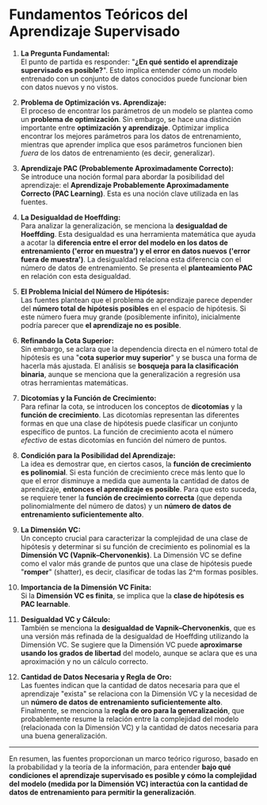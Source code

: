# Fundamentos Teóricos del Aprendizaje Supervisado

1.  **La Pregunta Fundamental:**  
    El punto de partida es responder: "**¿En qué sentido el aprendizaje supervisado es posible?**". Esto implica entender cómo un modelo entrenado con un conjunto de datos conocidos puede funcionar bien con datos nuevos y no vistos.

2.  **Problema de Optimización vs. Aprendizaje:**  
    El proceso de encontrar los parámetros de un modelo se plantea como un **problema de optimización**. Sin embargo, se hace una distinción importante entre **optimización y aprendizaje**. Optimizar implica encontrar los mejores parámetros para los datos de entrenamiento, mientras que aprender implica que esos parámetros funcionen bien *fuera* de los datos de entrenamiento (es decir, generalizar).

3.  **Aprendizaje PAC (Probablemente Aproximadamente Correcto):**  
    Se introduce una noción formal para abordar la posibilidad del aprendizaje: el **Aprendizaje Probablemente Aproximadamente Correcto (PAC Learning)**. Esta es una noción clave utilizada en las fuentes.

4.  **La Desigualdad de Hoeffding:**  
    Para analizar la generalización, se menciona la **desigualdad de Hoeffding**. Esta desigualdad es una herramienta matemática que ayuda a acotar la **diferencia entre el error del modelo en los datos de entrenamiento ('error en muestra') y el error en datos nuevos ('error fuera de muestra')**. La desigualdad relaciona esta diferencia con el número de datos de entrenamiento. Se presenta el **planteamiento PAC** en relación con esta desigualdad.

5.  **El Problema Inicial del Número de Hipótesis:**  
    Las fuentes plantean que el problema de aprendizaje parece depender del **número total de hipótesis posibles** en el espacio de hipótesis. Si este número fuera muy grande (posiblemente infinito), inicialmente podría parecer que **el aprendizaje no es posible**.

6.  **Refinando la Cota Superior:**  
    Sin embargo, se aclara que la dependencia directa en el número total de hipótesis es una "**cota superior muy superior**" y se busca una forma de hacerla más ajustada. El análisis se **bosqueja para la clasificación binaria**, aunque se menciona que la generalización a regresión usa otras herramientas matemáticas.

7.  **Dicotomías y la Función de Crecimiento:**  
    Para refinar la cota, se introducen los conceptos de **dicotomías** y la **función de crecimiento**. Las dicotomías representan las diferentes formas en que una clase de hipótesis puede clasificar un conjunto específico de puntos. La función de crecimiento acota el número *efectivo* de estas dicotomías en función del número de puntos.

8.  **Condición para la Posibilidad del Aprendizaje:**  
    La idea es demostrar que, en ciertos casos, la **función de crecimiento es polinomial**. Si esta función de crecimiento crece más lento que lo que el error disminuye a medida que aumenta la cantidad de datos de aprendizaje, **entonces el aprendizaje es posible**. Para que esto suceda, se requiere tener la **función de crecimiento correcta** (que dependa polinomialmente del número de datos) y un **número de datos de entrenamiento suficientemente alto**.

9.  **La Dimensión VC:**  
    Un concepto crucial para caracterizar la complejidad de una clase de hipótesis y determinar si su función de crecimiento es polinomial es la **Dimensión VC (Vapnik–Chervonenkis)**. La Dimensión VC se define como el valor más grande de puntos que una clase de hipótesis puede "**romper**" (shatter), es decir, clasificar de todas las 2^m formas posibles.

10. **Importancia de la Dimensión VC Finita:**  
    Si la **Dimensión VC es finita**, se implica que la **clase de hipótesis es PAC learnable**.

11. **Desigualdad VC y Cálculo:**  
    También se menciona la **desigualdad de Vapnik–Chervonenkis**, que es una versión más refinada de la desigualdad de Hoeffding utilizando la Dimensión VC. Se sugiere que la Dimensión VC puede **aproximarse usando los grados de libertad** del modelo, aunque se aclara que es una aproximación y no un cálculo correcto.

12. **Cantidad de Datos Necesaria y Regla de Oro:**  
    Las fuentes indican que la cantidad de datos necesaria para que el aprendizaje "exista" se relaciona con la Dimensión VC y la necesidad de un **número de datos de entrenamiento suficientemente alto**. Finalmente, se menciona la **regla de oro para la generalización**, que probablemente resume la relación entre la complejidad del modelo (relacionada con la Dimensión VC) y la cantidad de datos necesaria para una buena generalización.

---

En resumen, las fuentes proporcionan un marco teórico riguroso, basado en la probabilidad y la teoría de la información, para entender **bajo qué condiciones el aprendizaje supervisado es posible y cómo la complejidad del modelo (medida por la Dimensión VC) interactúa con la cantidad de datos de entrenamiento para permitir la generalización**.

